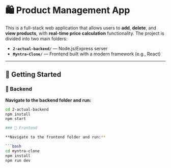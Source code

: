 # 🛍️ Product Management App

This is a full-stack web application that allows users to **add**, **delete**, and **view products**, with **real-time price calculation** functionality. The project is divided into two main folders:

- **`2-actual-backend/`** — Node.js/Express server
- **`Myntra-Clone/`** — Frontend built with a modern framework (e.g., React)

---

## 🚀 Getting Started

### 📂 Backend

**Navigate to the backend folder and run:**

```bash
cd 2-actual-backend
npm install
npm start

### 📂 Frontend

**Navigate to the frontend folder and run:**

```bash
cd myntra-clone
npm install
npm run dev

